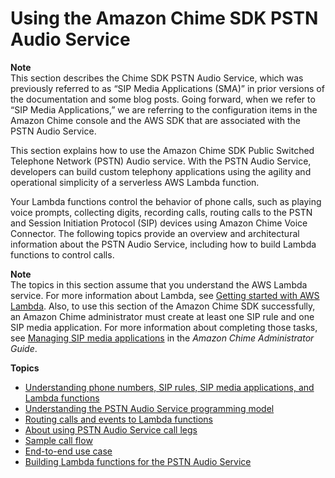 # Using the Amazon Chime SDK PSTN Audio Service<a name="build-lambdas-for-sip-sdk"></a>

**Note**  
This section describes the Chime SDK PSTN Audio Service, which was previously referred to as “SIP Media Applications \(SMA\)” in prior versions of the documentation and some blog posts\. Going forward, when we refer to “SIP Media Applications,” we are referring to the configuration items in the Amazon Chime console and the AWS SDK that are associated with the PSTN Audio Service\.

This section explains how to use the Amazon Chime SDK Public Switched Telephone Network \(PSTN\) Audio service\. With the PSTN Audio Service, developers can build custom telephony applications using the agility and operational simplicity of a serverless AWS Lambda function\. 

Your Lambda functions control the behavior of phone calls, such as playing voice prompts, collecting digits, recording calls, routing calls to the PSTN and Session Initiation Protocol \(SIP\) devices using Amazon Chime Voice Connector\. The following topics provide an overview and architectural information about the PSTN Audio Service, including how to build Lambda functions to control calls\. 

**Note**  
The topics in this section assume that you understand the AWS Lambda service\. For more information about Lambda, see [Getting started with AWS Lambda](https://docs.aws.amazon.com/lambda/latest/dg/getting-started.html)\. Also, to use this section of the Amazon Chime SDK successfully, an Amazon Chime administrator must create at least one SIP rule and one SIP media application\. For more information about completing those tasks, see [Managing SIP media applications](https://docs.aws.amazon.com/chime/latest/ag/manage-sip-applications.html) in the *Amazon Chime Administrator Guide*\.

**Topics**
+ [Understanding phone numbers, SIP rules, SIP media applications, and Lambda functions](using-lambda.md)
+ [Understanding the PSTN Audio Service programming model](pstn-model.md)
+ [Routing calls and events to Lambda functions](route-calls-events.md)
+ [About using PSTN Audio Service call legs](call-architecture.md)
+ [Sample call flow](call-flow.md)
+ [End\-to\-end use case](use-cases.md)
+ [Building Lambda functions for the PSTN Audio Service](writing-Lambdas.md)